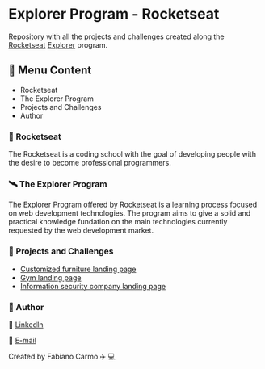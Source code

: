 # Explorer Program - Rocketseat

Repository with all the projects and challenges created along the [Rocketseat](https://rocketseat.com.br) [Explorer](https://www.rocketseat.com.br/explorer) program.

## :memo: Menu Content

- Rocketseat
- The Explorer Program
- Projects and Challenges
- Author

### :rocket: Rocketseat

The Rocketseat is a coding school with the goal of developing people with the desire to become professional programmers.

### :artificial_satellite: The Explorer Program

The Explorer Program offered by Rocketseat is a learning process focused on web development technologies. The program aims to give a solid and practical knowledge fundation on the main technologies currently requested by the web development market.

### :file_folder: Projects and Challenges

- [Customized furniture landing page](https://github.com/FabianoCarmo/explorer-rocketseat/tree/main/customized-furniture-landing-page)
- [Gym landing page](https://github.com/FabianoCarmo/explorer-rocketseat/tree/main/gym-landing-page)
- [Information security company landing page](https://github.com/FabianoCarmo/explorer-rocketseat/tree/main/info-security-company-landing-page)

### :raising_hand: Author

:link: [LinkedIn](https://www.linkedin.com/in/fabiano-carmo/)

:email: [E-mail](mailto:fabianopc@yahoo.com)

Created by Fabiano Carmo :airplane: :computer:
